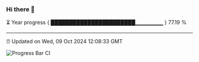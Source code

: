 ### Hi there 👋

⏳ Year progress { ███████████████████████▁▁▁▁▁▁▁ } 77.19 %

---

⏰ Updated on Wed, 09 Oct 2024 12:08:33 GMT

![Progress Bar CI](https://github.com/liununu/liununu/workflows/Progress%20Bar%20CI/badge.svg)
